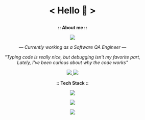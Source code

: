  <h1><p align="center">< Hello 👋 ></p></h1>

<p align="center"> <b>:: About me ::</b></p>
<p align="center">
<img src="https://github-stats-alpha.vercel.app/api?username=gloofo&cc=000&tc=fff&ic=fff&bc=000" />
</p>

<p align="center"> 
<em>— Currently working as a Software QA Engineer —</em><br>
</p>
<p align="center">
    <em>"Typing code is really nice, but debugging isn't my favorite part,</em><br><em>Lately, I've been curious about why the code works"</em>
</p>
<p align="center">
      <a href="https://www.linkedin.com/in/markuusche" target="_blank">
        <img src="https://img.shields.io/badge/LinkedIn-0088CC?logo=linkedin&logoColor=white" />
      </a>
      <a href="https://t.me/gloofo" target="_blank">
        <img src="https://img.shields.io/badge/Telegram-0088CC?&logo=telegram&logoColor=white" />
      </a>
</p>
<p align="center"><b>:: Tech Stack ::</b></p>
<p align="center">
    <img src="https://skillicons.dev/icons?i=py,js,html,css,github,gitlab,git" />
</p>
<p align="center">
    <img src="https://skillicons.dev/icons?i=postman,selenium,docker,visualstudio,vscode,ps" />
</p>

<p align="center">
    <img src="https://github-readme-stats.vercel.app/api/top-langs/?username=gloofo&layout=compact&title_color=fff&text_color=fff&bg_color=000&border_color=000" />
</p>
